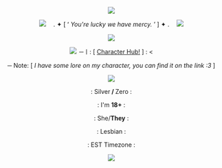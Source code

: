 <p align="center">
  <img src=https://i.pinimg.com/736x/77/5e/d7/775ed74120f44c9640e39668f7410ba9.jpg>
</p>

<p align="center">
  <img src=https://images-wixmp-ed30a86b8c4ca887773594c2.wixmp.com/f/d99f683e-b226-4ed9-9922-5e94fb70fdd6/dkkv1ln-5433ce2e-aef4-44af-be64-a81f71e83f01.gif?token=eyJ0eXAiOiJKV1QiLCJhbGciOiJIUzI1NiJ9.eyJzdWIiOiJ1cm46YXBwOjdlMGQxODg5ODIyNjQzNzNhNWYwZDQxNWVhMGQyNmUwIiwiaXNzIjoidXJuOmFwcDo3ZTBkMTg4OTgyMjY0MzczYTVmMGQ0MTVlYTBkMjZlMCIsIm9iaiI6W1t7InBhdGgiOiIvZi9kOTlmNjgzZS1iMjI2LTRlZDktOTkyMi01ZTk0ZmI3MGZkZDYvZGtrdjFsbi01NDMzY2UyZS1hZWY0LTQ0YWYtYmU2NC1hODFmNzFlODNmMDEuZ2lmIn1dXSwiYXVkIjpbInVybjpzZXJ2aWNlOmZpbGUuZG93bmxvYWQiXX0.wYt1rE-SmhVWB5aX6nT59VgD9TVRFmtbVJpENYX8D98>
  ㅤ. ✦ [ ʻ <em>You're lucky we have mercy.</em> ʼ ] ✦ .ㅤ
  <img src=https://images-wixmp-ed30a86b8c4ca887773594c2.wixmp.com/f/d99f683e-b226-4ed9-9922-5e94fb70fdd6/dkkv1ln-5433ce2e-aef4-44af-be64-a81f71e83f01.gif?token=eyJ0eXAiOiJKV1QiLCJhbGciOiJIUzI1NiJ9.eyJzdWIiOiJ1cm46YXBwOjdlMGQxODg5ODIyNjQzNzNhNWYwZDQxNWVhMGQyNmUwIiwiaXNzIjoidXJuOmFwcDo3ZTBkMTg4OTgyMjY0MzczYTVmMGQ0MTVlYTBkMjZlMCIsIm9iaiI6W1t7InBhdGgiOiIvZi9kOTlmNjgzZS1iMjI2LTRlZDktOTkyMi01ZTk0ZmI3MGZkZDYvZGtrdjFsbi01NDMzY2UyZS1hZWY0LTQ0YWYtYmU2NC1hODFmNzFlODNmMDEuZ2lmIn1dXSwiYXVkIjpbInVybjpzZXJ2aWNlOmZpbGUuZG93bmxvYWQiXX0.wYt1rE-SmhVWB5aX6nT59VgD9TVRFmtbVJpENYX8D98>
</p>

<p align="center">
  <img src="https://images-wixmp-ed30a86b8c4ca887773594c2.wixmp.com/f/5f87f1d0-3696-4cf6-b649-b640f5c33616/d9w3o8p-516f5f21-1ba4-4d80-9f7c-413eaa228e07.png?token=eyJ0eXAiOiJKV1QiLCJhbGciOiJIUzI1NiJ9.eyJzdWIiOiJ1cm46YXBwOjdlMGQxODg5ODIyNjQzNzNhNWYwZDQxNWVhMGQyNmUwIiwiaXNzIjoidXJuOmFwcDo3ZTBkMTg4OTgyMjY0MzczYTVmMGQ0MTVlYTBkMjZlMCIsIm9iaiI6W1t7InBhdGgiOiIvZi81Zjg3ZjFkMC0zNjk2LTRjZjYtYjY0OS1iNjQwZjVjMzM2MTYvZDl3M284cC01MTZmNWYyMS0xYmE0LTRkODAtOWY3Yy00MTNlYWEyMjhlMDcucG5nIn1dXSwiYXVkIjpbInVybjpzZXJ2aWNlOmZpbGUuZG93bmxvYWQiXX0.4p-BlHAWM4ouH-ZQW7giTbLmpgkUB-n2k47cL3V43AY">
</p>

<p align="center">
  <img src=https://images-wixmp-ed30a86b8c4ca887773594c2.wixmp.com/f/d99f683e-b226-4ed9-9922-5e94fb70fdd6/dkkv3l1-9ac2b3e3-0668-4e09-a435-7d9f510fe27f.png?token=eyJ0eXAiOiJKV1QiLCJhbGciOiJIUzI1NiJ9.eyJzdWIiOiJ1cm46YXBwOjdlMGQxODg5ODIyNjQzNzNhNWYwZDQxNWVhMGQyNmUwIiwiaXNzIjoidXJuOmFwcDo3ZTBkMTg4OTgyMjY0MzczYTVmMGQ0MTVlYTBkMjZlMCIsIm9iaiI6W1t7InBhdGgiOiIvZi9kOTlmNjgzZS1iMjI2LTRlZDktOTkyMi01ZTk0ZmI3MGZkZDYvZGtrdjNsMS05YWMyYjNlMy0wNjY4LTRlMDktYTQzNS03ZDlmNTEwZmUyN2YucG5nIn1dXSwiYXVkIjpbInVybjpzZXJ2aWNlOmZpbGUuZG93bmxvYWQiXX0.92VQ3Na8K-Mii7YXFskaXO9riAdFRCYcFbgbgpQ1pOw>
   ─〡: [ <a href="https://characterhub.com/character/zer0-mKWh6FuD?v=1">Character Hub!</a> ] : &lt;
</p>

<p align="center">─ Note: [ <em>I have some lore on my character, you can find it on the link :3</em> ]
</p>

<p align="center">
  <img src="https://i.imgur.com/hMmZgSN.png">
</p>

<p align="center">: Silver<strong> / </strong>Zero :
</p>

<p align="center">: I'm <strong>18+</strong> :
</p>

<p align="center">: She/<strong>They</strong> :
</p>

<p align="center">: Lesbian :
</p>

<p align="center">: EST Timezone :
</p>

<p align="center">
  <img src="https://i.imgur.com/bq33N7D.png">
</p>
